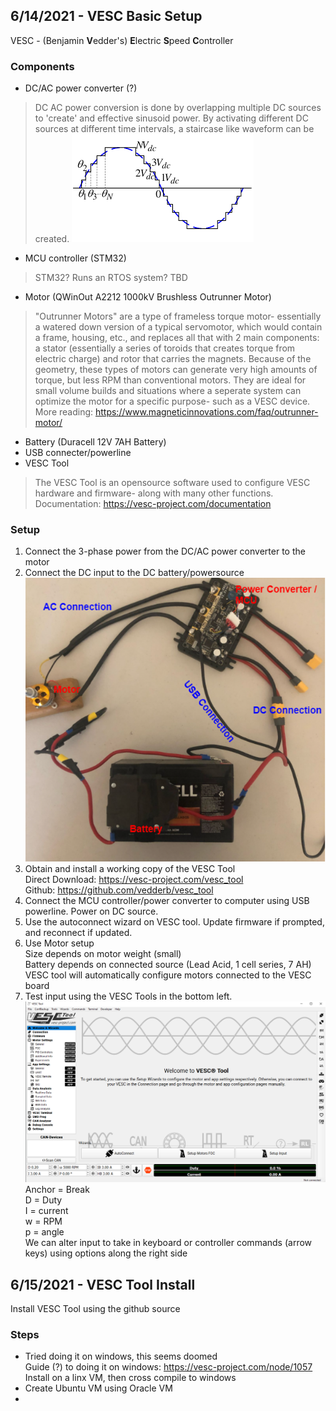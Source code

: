 ## 6/14/2021 - VESC Basic Setup 
VESC - (Benjamin **V**edder's) **E**lectric **S**peed **C**ontroller

### Components
- DC/AC power converter (?)
> DC AC power conversion is done by overlapping multiple DC sources to 'create' and effective sinusoid power. By activating different DC sources at different time intervals, a staircase like waveform can be created.
![alt text](https://github.com/Cedar8344/VESC_2021/blob/main/image/3.png?raw=true)
- MCU controller (STM32)
> STM32? Runs an RTOS system? TBD
- Motor (QWinOut A2212 1000kV Brushless Outrunner Motor)
> "Outrunner Motors" are a type of frameless torque motor- essentially a watered down version of a typical servomotor, which would contain a frame, housing, etc., and replaces all that with 2 main components: a stator (essentially a series of toroids that creates torque from electric charge) and rotor that carries the magnets. Because of the geometry, these types of motors can generate very high amounts of torque, but less RPM than conventional motors. They are ideal for small volume builds and situations where a seperate system can optimize the motor for a specific purpose- such as a VESC device.  
    More reading: https://www.magneticinnovations.com/faq/outrunner-motor/
- Battery (Duracell 12V 7AH Battery) 
- USB connecter/powerline
- VESC Tool
> The VESC Tool is an opensource software used to configure VESC hardware and firmware- along with many other functions.  
    Documentation: https://vesc-project.com/documentation

### Setup
1. Connect the 3-phase power from the DC/AC power converter to the motor
2. Connect the DC input to the DC battery/powersource  
![alt text](https://github.com/Cedar8344/VESC_2021/blob/main/image/2.png?raw=true)
3. Obtain and install a working copy of the VESC Tool   
    Direct Download:  https://vesc-project.com/vesc_tool   
    Github:           https://github.com/vedderb/vesc_tool
4. Connect the MCU controller/power converter to computer using USB powerline. Power on DC source.
5. Use the autoconnect wizard on VESC tool. Update firmware if prompted, and reconnect if updated.
6. Use Motor setup  
    Size depends on motor weight (small)  
    Battery depends on connected source (Lead Acid, 1 cell series, 7 AH)  
    VESC tool will automatically configure motors connected to the VESC board
8. Test input using the VESC Tools in the bottom left.  
![alt text](https://github.com/Cedar8344/VESC_2021/blob/main/image/1.PNG?raw=true)  
    Anchor = Break  
    D = Duty  
    I = current  
    w = RPM  
    p = angle  
    We can alter input to take in keyboard or controller commands (arrow keys) using options along the right side
    
## 6/15/2021 - VESC Tool Install
Install VESC Tool using the github source

### Steps
- Tried doing it on windows, this seems doomed  
    Guide (?) to doing it on windows: https://vesc-project.com/node/1057  
    Install on a linx VM, then cross compile to windows  
- Create Ubuntu VM using Oracle VM  
- 
